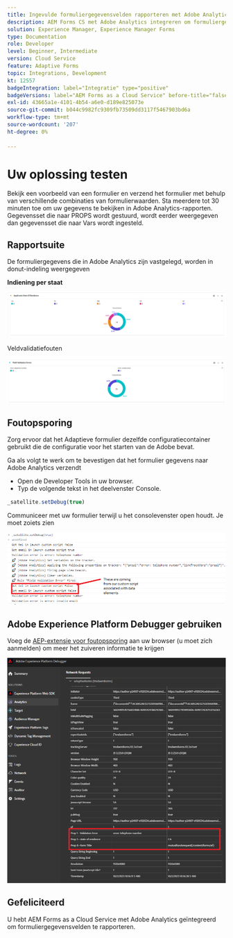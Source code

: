 ```yaml
---
title: Ingevulde formuliergegevensvelden rapporteren met Adobe Analytics
description: AEM Forms CS met Adobe Analytics integreren om formuliergegevensvelden te rapporteren
solution: Experience Manager, Experience Manager Forms
type: Documentation
role: Developer
level: Beginner, Intermediate
version: Cloud Service
feature: Adaptive Forms
topic: Integrations, Development
kt: 12557
badgeIntegration: label="Integratie" type="positive"
badgeVersions: label="AEM Forms as a Cloud Service" before-title="false"
exl-id: 43665a1e-4101-4b54-a6e0-d189e825073e
source-git-commit: b044c9982fc9309fb73509dd3117f5467903bd6a
workflow-type: tm+mt
source-wordcount: '207'
ht-degree: 0%

---
```


# Uw oplossing testen

Bekijk een voorbeeld van een formulier en verzend het formulier met behulp van verschillende combinaties van formulierwaarden. Sta meerdere tot 30 minuten toe om uw gegevens te bekijken in Adobe Analytics-rapporten. Gegevensset die naar PROPS wordt gestuurd, wordt eerder weergegeven dan gegevensset die naar Vars wordt ingesteld.

## Rapportsuite

De formuliergegevens die in Adobe Analytics zijn vastgelegd, worden in donut-indeling weergegeven

**Indiening per staat**

![applicantsbystate](assets/donut.png)

Veldvalidatiefouten

![field-validation-error](assets/donut-field-validation.png)

## Foutopsporing

Zorg ervoor dat het Adaptieve formulier dezelfde configuratiecontainer gebruikt die de configuratie voor het starten van de Adobe bevat.

Ga als volgt te werk om te bevestigen dat het formulier gegevens naar Adobe Analytics verzendt

* Open de Developer Tools in uw browser.
* Typ de volgende tekst in het deelvenster Console.

```javascript
_satellite.setDebug(true)
```

Communiceer met uw formulier terwijl u het consolevenster open houdt. Je moet zoiets zien

![console-debug](assets/debug.png)

## Adobe Experience Platform Debugger gebruiken

Voeg de [AEP-extensie voor foutopsporing](https://experienceleague.adobe.com/docs/experience-platform/debugger/home.html) aan uw browser (u moet zich aanmelden) om meer het zuiveren informatie te krijgen

![platform-debugger](assets/platform-debugger.png)

## Gefeliciteerd

U hebt AEM Forms as a Cloud Service met Adobe Analytics geïntegreerd om formuliergegevensvelden te rapporteren.